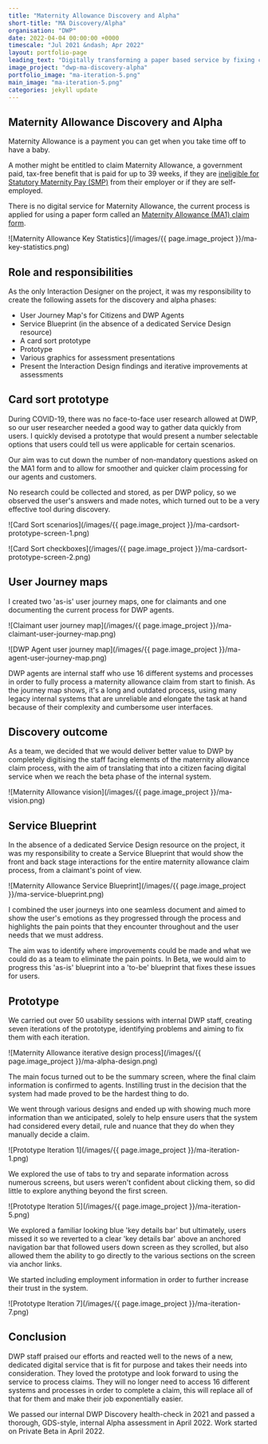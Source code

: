 ```yaml
---
title: "Maternity Allowance Discovery and Alpha"
short-title: "MA Discovery/Alpha"
organisation: "DWP"
date: 2022-04-04 00:00:00 +0000
timescale: "Jul 2021 &ndash; Apr 2022"
layout: portfolio-page
leading_text: "Digitally transforming a paper based service by fixing convoluted agent processes before moving to a citizen facing service."
image_project: "dwp-ma-discovery-alpha"
portfolio_image: "ma-iteration-5.png"
main_image: "ma-iteration-5.png"
categories: jekyll update
---
```


<h2 class="govuk-heading-m">Maternity Allowance Discovery and Alpha</h2>

<p class="govuk-body">Maternity Allowance is a payment you can get when you take time off to have a baby.</p>

<p class="govuk-body">A mother might be entitled to claim Maternity Allowance, a government paid, tax-free benefit that is paid for up to 39 weeks, if they are <a href="https://www.gov.uk/maternity-pay-leave/eligibility">ineligible for Statutory Maternity Pay (SMP)</a> from their employer or if they are self-employed.</p>

<p class="govuk-body">There is no digital service for Maternity Allowance, the current process is applied for using a paper form called an <a href="https://www.gov.uk/maternity-allowance/how-to-claim">Maternity Allowance (MA1) claim form</a>.</p>

![Maternity Allowance Key Statistics](/images/{{ page.image_project }}/ma-key-statistics.png)

<h2 class="govuk-heading-m">Role and responsibilities</h2>

<p class="govuk-body">As the only Interaction Designer on the project, it was my responsibility to create the following assets for the discovery and alpha phases:</p>

<ul class="govuk-list govuk-list--bullet">
    <li>User Journey Map's for Citizens and DWP Agents</li>
    <li>Service Blueprint (in the absence of a dedicated Service Design resource)</li>
    <li>A card sort prototype</li>
    <li>Prototype</li>
    <li>Various graphics for assessment presentations</li>
    <li>Present the Interaction Design findings and iterative improvements at assessments</li>
</ul>

<h2 class="govuk-heading-m">Card sort prototype</h2>

<p class="govuk-body">During COVID-19, there was no face-to-face user research allowed at DWP, so our user researcher needed a good way to gather data quickly from users. I quickly devised a prototype that would present a number selectable options that users could tell us were applicable for certain scenarios.</p>

<p class="govuk-body">Our aim was to cut down the number of non-mandatory questions asked on the MA1 form and to allow for smoother and quicker claim processing for our agents and customers.</p>

<p class="govuk-body">No research could be collected and stored, as per DWP policy, so we observed the user's answers and made notes, which turned out to be a very effective tool during discovery.</p>

![Card Sort scenarios](/images/{{ page.image_project }}/ma-cardsort-prototype-screen-1.png)

![Card Sort checkboxes](/images/{{ page.image_project }}/ma-cardsort-prototype-screen-2.png)

<h2 class="govuk-heading-m">User Journey maps</h2>

<p class="govuk-body">I created two 'as-is' user journey maps, one for claimants and one documenting the current process for DWP agents.</p>

![Claimant user journey map](/images/{{ page.image_project }}/ma-claimant-user-journey-map.png)

![DWP Agent user journey map](/images/{{ page.image_project }}/ma-agent-user-journey-map.png)

<p class="govuk-body">DWP agents are internal staff who use 16 different systems and processes in order to fully process a maternity allowance claim from start to finish. As the journey map shows, it's a long and outdated process, using many legacy internal systems that are unreliable and elongate the task at hand because of their complexity and cumbersome user interfaces.</p>

<h2 class="govuk-heading-m">Discovery outcome</h2>

<p class="govuk-body">As a team, we decided that we would deliver better value to DWP by completely digitising the staff facing elements of the maternity allowance claim process, with the aim of translating that into a citizen facing digital service when we reach the beta phase of the internal system.</p>

![Maternity Allowance vision](/images/{{ page.image_project }}/ma-vision.png)

<h2 class="govuk-heading-m">Service Blueprint</h2>

<p class="govuk-body">In the absence of a dedicated Service Design resource on the project, it was my responsibility to create a Service Blueprint that would show the front and back stage interactions for the entire maternity allowance claim process, from a claimant's point of view.</p>

![Maternity Allowance Service Blueprint](/images/{{ page.image_project }}/ma-service-blueprint.png)

<p class="govuk-body">I combined the user journeys into one seamless document and aimed to show the user's emotions as they progressed through the process and highlights the pain points that they encounter throughout and the user needs that we must address.</p>

<p class="govuk-body">The aim was to identify where improvements could be made and what we could do as a team to eliminate the pain points. In Beta, we would aim to progress this 'as-is' blueprint into a 'to-be' blueprint that fixes these issues for users.</p>

<h2 class="govuk-heading-m">Prototype</h2>

<p class="govuk-body">We carried out over 50 usability sessions with internal DWP staff, creating seven iterations of the prototype, identifying problems and aiming to fix them with each iteration.</p>

![Maternity Allowance iterative design process](/images/{{ page.image_project }}/ma-alpha-design.png)

<p class="govuk-body">The main focus turned out to be the summary screen, where the final claim information is confirmed to agents. Instilling trust in the decision that the system had made proved to be the hardest thing to do.</p>

<p class="govuk-body">We went through various designs and ended up with showing much more information than we anticipated, solely to help ensure users that the system had considered every detail, rule and nuance that they do when they manually decide a claim.</p>

![Prototype Iteration 1](/images/{{ page.image_project }}/ma-iteration-1.png)

<p class="govuk-body">We explored the use of tabs to try and separate information across numerous screens, but users weren't confident about clicking them, so did little to explore anything beyond the first screen.</p>

![Prototype Iteration 5](/images/{{ page.image_project }}/ma-iteration-5.png)

<p class="govuk-body">We explored a familiar looking blue 'key details bar' but ultimately, users missed it so we reverted to a clear 'key details bar' above an anchored navigation bar that followed users down screen as they scrolled, but also allowed them the ability to go directly to the various sections on the screen via anchor links.</p>

<p class="govuk-body">We started including employment information in order to further increase their trust in the system.</p>

![Prototype Iteration 7](/images/{{ page.image_project }}/ma-iteration-7.png)

<h2 class="govuk-heading-m">Conclusion</h2>

<p class="govuk-body">DWP staff praised our efforts and reacted well to the news of a new, dedicated digital service that is fit for purpose and takes their needs into consideration. They loved the prototype and look forward to using the service to process claims. They will no longer need to access 16 different systems and processes in order to complete a claim, this will replace all of that for them and make their job exponentially easier.</p>

<p class="govuk-body">We passed our internal DWP Discovery health-check in 2021 and passed a thorough, GDS-style, internal Alpha assessment in April 2022. Work started on Private Beta in April 2022.</p>
